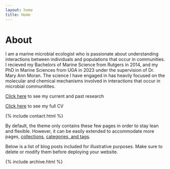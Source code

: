```yaml
---
layout: home
title: Home
---
```


# About

I am a marine microbial ecologist who is passionate about understanding interactions between individuals and populations that occur in communities. I recieved my Bachelors of Marine Science from Rutgers in 2014, and my PhD in Marine Sciences from UGA in 2023 under the supervision of Dr. Mary Ann Moran. The science I have engaged in has heavily focused on the molecular and chemical mechanisms involved in interactions that occur in microbial communitites.

[Click here](/cv.md) to see my current and past research

[Click here](/cv.pdf) to see my full CV

{% include contact.html %}


By default, the theme only contains these few pages in order to stay lean and flexible. However, it can be easily extended to accommodate more pages, [collections](https://jekyllrb.com/docs/collections/), [categories, and tags](https://jekyllrb.com/docs/posts/#tags-and-categories).

Below is a list of blog posts included for illustrative purposes. Make sure to delete or modify them before deploying your website.

{% include archive.html %}
